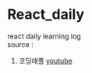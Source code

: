 # React_daily
react daily learning log
<br>
source : 
<br>
1. 코딩애플 <a href="https://www.youtube.com/watch?v=LclObYwGj90&list=PLfLgtT94nNq1e6tr4sm2eH6ZZC2jcqGOy&index=1">youtube</a>


